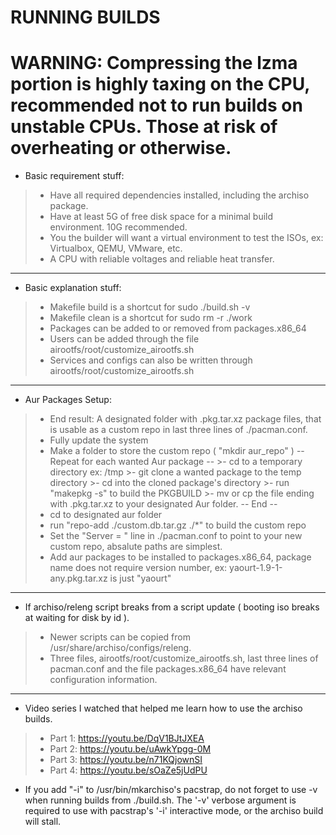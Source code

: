 
RUNNING BUILDS
=============================================================================
WARNING: Compressing the lzma portion is highly taxing on the CPU, 
  recommended not to run builds on unstable CPUs. Those at risk of
  overheating or otherwise.
=============================================================================
 * Basic requirement stuff:
  >- Have all required dependencies installed, including the archiso package.
  >- Have at least 5G of free disk space for a minimal build environment. 10G
    recommended.
  >- You the builder will want a virtual environment to test the ISOs, 
    ex: Virtualbox, QEMU, VMware, etc.
  >- A CPU with reliable voltages and reliable heat transfer.
-----------------------------------------------------------------------------
 * Basic explanation stuff:
  >- Makefile build is a shortcut for sudo ./build.sh -v 
  >- Makefile clean is a shortcut for sudo rm -r ./work
  >- Packages can be added to or removed from packages.x86_64
  >- Users can be added through the file airootfs/root/customize_airootfs.sh
  >- Services and configs can also be written through
    airootfs/root/customize_airootfs.sh
-----------------------------------------------------------------------------
 * Aur Packages Setup:
  >- End result: A designated folder with <package>.pkg.tar.xz package files,
    that is usable as a custom repo in last three lines of ./pacman.conf.
  >- Fully update the system
  >- Make a folder to store the custom repo ( "mkdir aur_repo" )
  >-- Repeat for each wanted Aur package --
    >- cd to a temporary directory ex: /tmp
    >- git clone a wanted package to the temp directory
    >- cd into the cloned package's directory 
    >- run "makepkg -s" to build the PKGBUILD
    >- mv or cp the file ending with .pkg.tar.xz to your designated Aur folder.
  >-- End --
  >- cd to designated aur folder
  >- run "repo-add ./custom.db.tar.gz ./*" to build the custom repo
  >- Set the "Server = " line in ./pacman.conf to point to your new custom repo,
     absalute paths are simplest.
  >- Add aur packages to be installed to packages.x86_64, package name does not 
     require version number, ex: yaourt-1.9-1-any.pkg.tar.xz is just "yaourt"
-----------------------------------------------------------------------------
 * If archiso/releng script breaks from a script update ( booting iso breaks
    at waiting for disk by id ).
  >- Newer scripts can be copied from /usr/share/archiso/configs/releng.
  >- Three files, airootfs/root/customize_airootfs.sh, last three lines of
    pacman.conf and the file packages.x86_64 have relevant 
    configuration information.
-----------------------------------------------------------------------------
 * Video series I watched that helped me learn how to use the archiso builds.
  >- Part 1: https://youtu.be/DqV1BJtJXEA
  >- Part 2: https://youtu.be/uAwkYpgg-0M
  >- Part 3: https://youtu.be/n71KQjownSI
  >- Part 4: https://youtu.be/sOaZe5jUdPU
 * If you add "-i" to /usr/bin/mkarchiso's pacstrap, do not forget to use -v
  when running builds from ./build.sh. The '-v' verbose argument is required 
  to use with pacstrap's '-i' interactive mode, or the archiso build will 
  stall.
